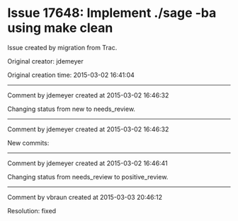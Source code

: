# Issue 17648: Implement ./sage -ba using make clean

Issue created by migration from Trac.

Original creator: jdemeyer

Original creation time: 2015-03-02 16:41:04




---

Comment by jdemeyer created at 2015-03-02 16:46:32

Changing status from new to needs_review.


---

Comment by jdemeyer created at 2015-03-02 16:46:32

New commits:


---

Comment by jdemeyer created at 2015-03-02 16:46:41

Changing status from needs_review to positive_review.


---

Comment by vbraun created at 2015-03-03 20:46:12

Resolution: fixed
